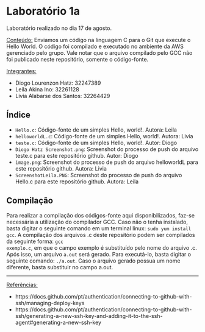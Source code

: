 <h1>Laboratório 1a</h1>

Laboratório realizado no dia 17 de agosto.

<ins>Conteúdo:</ins> Enviamos um código na linguagem C para o Git que execute o Hello World. O código foi compilado e executado no ambiente da AWS gerenciado pelo grupo. Vale notar que o arquivo compilado pelo GCC não foi publicado neste repositório, somente o código-fonte.

<ins>Integrantes:</ins>

- Diogo Lourenzon Hatz: 32247389
- Leila Akina Ino: 32261128
- Livia Alabarse dos Santos: 32264429

<h2>Índice</h2>

<ul>
<li><code>Hello.c</code>: Código-fonte de um simples Hello, world!. Autora: Leila</li>
<li><code>helloworldL.c</code>: Código-fonte de um simples Hello, world!. Autora: Livia</li>
<li><code>teste.c</code>: Código-fonte de um simples Hello, world!. Autor: Diogo</li>
<li><code>Diogo Hatz Screenshot.png</code>: Screenshot do processo de push do arquivo teste.c para este repositório github. Autor: Diogo</li>
<li><code>image.png</code>: Screenshot do processo de push do arquivo helloworldL para este repositório github. Autora: Livia</li>
<li><code>ScreenshotLeila.PNG</code>: Screenshot do processo de push do arquivo Hello.c para este repositório github. Autora: Leila</li>
</ul>

<h2>Compilação</h2>

Para realizar a compilação dos códigos-fonte aqui disponibilizados, faz-se necessária a utilização do compilador GCC. Caso não o tenha instalado, basta digitar o seguinte comando em um terminal linux: <code>sudo yum install gcc</code>. A compilação dos arquivos .c deste repositório podem ser compilados da seguinte forma: <code>gcc exemplo.c</code>, em que o campo exemplo é substituído pelo nome do arquivo .c. Após isso, um arquivo <code>a.out</code> será gerado. Para executá-lo, basta digitar o seguinte comando: <code>./a.out</code>. Caso o arquivo gerado possua um nome diferente, basta substituir no campo a.out.

<hr>
<ins>Referências:</ins>
<ul>
<li>https://docs.github.com/pt/authentication/connecting-to-github-with-ssh/managing-deploy-keys</li>
<li>https://docs.github.com/pt/authentication/connecting-to-github-with-ssh/generating-a-new-ssh-key-and-adding-it-to-the-ssh-agent#generating-a-new-ssh-key</li>
</ul>
